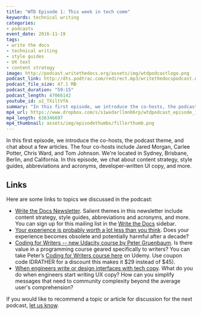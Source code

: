 ```yaml
---
title: "WTD Episode 1: This week in tech comm"
keywords: technical writing
categories:
- podcasts
event_date: 2016-11-19
tags:
- write the docs
- technical writing
- style guides
- UX text
- content strategy
image: http://podcast.writethedocs.org/assets/img/wtdpodcastlogo.png
podcast_link: http://dts.podtrac.com/redirect.mp3/writethedocspodcast.org/wtd_episode_1.mp3
podcast_file_size: 47.1 MB
podcast_duration: "59:15"
podcast_length: 47066142
youtube_id: o1_TXiltVfA
summary: "In this first episode, we introduce the co-hosts, the podcast theme, and chat about a few articles. The four co-hosts include Jared Morgan, Carlee Potter, Chris Ward, and Tom Johnson. We're located in Sydney, Brisbane, Berlin, and California. In this episode, we chat about content strategy, style guides, abbreviations and acronyms, developer-written UI copy, and more."
mp4_url: https://www.dropbox.com/s/s1wxdarllmnb6rp/wtdpodcast_episode_1_technews.mp4
mp4_length: 636346697
mp4_thumbnail: assets/img/episodethumbs/fillerthumb.png
---
```


In this first episode, we introduce the co-hosts, the podcast theme, and chat about a few articles. The four co-hosts include Jared Morgan, Carlee Potter, Chris Ward, and Tom Johnson. We're located in Sydney, Brisbane, Berlin, and California. In this episode, we chat about content strategy, style guides, abbreviations and acronyms, developer-written UI copy, and more.

## Links

Here are some links to topics we discussed in the podcast:

* [Write the Docs Newsletter](http://us6.campaign-archive2.com/?u=94377ea46d8b176a11a325d03&id=5e6688ab4c&e=bddb90f28a). Salient themes in this newsletter include content strategy, style guides, abbreviations and acronyms, and more. You can sign up for this mailing list in the [Write the Docs](http://www.writethedocs.org/) sidebar.
* [Your experience is probably worth a lot less than you think](https://techcrunch.com/2016/10/22/your-experience-is-probably-worth-a-lot-less-than-you-think/amp/). Does your experience becomes obsolete and potentially harmful after a decade?  
* [Coding for Writers -- new Udacity course by Peter Gruenbaum](https://www.udemy.com/coding-for-writers-1-basic-programming/). Is there value in a programming course geared specifically to writers? You can take Peter’s [Coding for Writers course here](https://www.udemy.com/coding-for-writers-1-basic-programming/?couponCode=IDRATHER) on Udemy. Use coupon code IDRATHER for a discount this makes it $29 instead of $45).
* [When engineers write or design interfaces with tech copy](http://jaredleonmorgan.net/2016/11/08/U-Bnk-Has-NFC-About-Correct-User-Feedback.html). What do you do when engineers start writing UX copy? How can you simplify messages that need to community complexity beyond the average user's comprehension?

If you would like to recommend a topic or article for discussion for the next podcast, [let us know](/contact).
